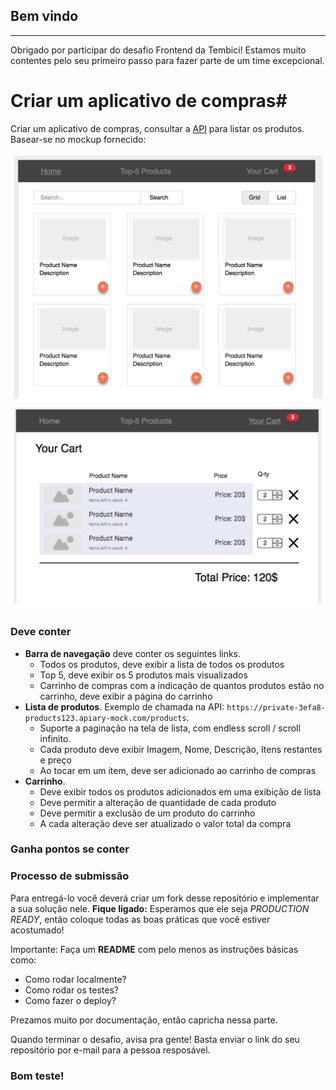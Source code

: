 ## Bem vindo
---
Obrigado por participar do desafio Frontend da Tembici! Estamos muito contentes pelo seu primeiro passo para fazer parte de um time excepcional.

# Criar um aplicativo de compras#

Criar um aplicativo de compras, consultar a [API](https://private-3efa8-products123.apiary-mock.com/products) para listar os produtos. Basear-se no mockup fornecido:

![Screenshot](assets/screenshots/products.png)
![Screenshot](assets/screenshots/cart.png)

### **Deve conter** ###

- __Barra de navegação__ deve conter os seguintes links.
  * Todos os produtos, deve exibir a lista de todos os produtos
  * Top 5, deve exibir os 5 produtos mais visualizados
  * Carrinho de compras com a indicação de quantos produtos estão no carrinho, deve exibir a página do carrinho
- __Lista de produtos__. Exemplo de chamada na API: `https://private-3efa8-products123.apiary-mock.com/products`.
  * Suporte a paginação na tela de lista, com endless scroll / scroll infinito.
  * Cada produto deve exibir Imagem, Nome, Descrição, Itens restantes e preço
  * Ao tocar em um item, deve ser adicionado ao carrinho de compras
- __Carrinho__.
  * Deve exibir todos os produtos adicionados em uma exibição de lista
  * Deve permitir a alteração de quantidade de cada produto
  * Deve permitir a exclusão de um produto do carrinho
  * A cada alteração deve ser atualizado o valor total da compra

### **Ganha pontos se conter** ###


### **Processo de submissão** ###

Para entregá-lo você deverá criar um fork desse repositório e implementar a sua solução nele. **Fique ligado:** Esperamos que ele seja *PRODUCTION READY*, então coloque todas as boas práticas que você estiver acostumado!

Importante: Faça um **README** com pelo menos as instruções básicas como:
- Como rodar localmente?
- Como rodar os testes?
- Como fazer o deploy?

Prezamos muito por documentação, então capricha nessa parte.

Quando terminar o desafio, avisa pra gente! Basta enviar o link do seu repositório por e-mail para a pessoa resposável.

### **Bom teste!** ###